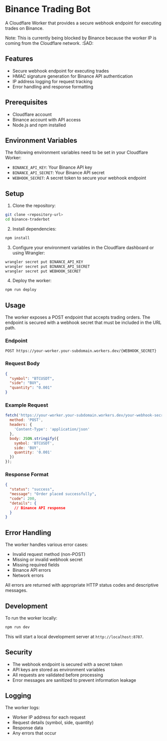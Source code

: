 # Binance Trading Bot

A Cloudflare Worker that provides a secure webhook endpoint for executing trades on Binance.

Note: This is currently being blocked by Binance because the worker IP is coming from the Cloudflare network. :SAD:

## Features

- Secure webhook endpoint for executing trades
- HMAC signature generation for Binance API authentication
- IP address logging for request tracking
- Error handling and response formatting

## Prerequisites

- Cloudflare account
- Binance account with API access
- Node.js and npm installed

## Environment Variables

The following environment variables need to be set in your Cloudflare Worker:

- `BINANCE_API_KEY`: Your Binance API key
- `BINANCE_API_SECRET`: Your Binance API secret
- `WEBHOOK_SECRET`: A secret token to secure your webhook endpoint

## Setup

1. Clone the repository:
```bash
git clone <repository-url>
cd binance-traderbot
```

2. Install dependencies:
```bash
npm install
```

3. Configure your environment variables in the Cloudflare dashboard or using Wrangler:
```bash
wrangler secret put BINANCE_API_KEY
wrangler secret put BINANCE_API_SECRET
wrangler secret put WEBHOOK_SECRET
```

4. Deploy the worker:
```bash
npm run deploy
```

## Usage

The worker exposes a POST endpoint that accepts trading orders. The endpoint is secured with a webhook secret that must be included in the URL path.

### Endpoint

```
POST https://your-worker.your-subdomain.workers.dev/{WEBHOOK_SECRET}
```

### Request Body

```json
{
  "symbol": "BTCUSDT",
  "side": "BUY",
  "quantity": "0.001"
}
```

### Example Request

```javascript
fetch('https://your-worker.your-subdomain.workers.dev/your-webhook-secret', {
  method: 'POST',
  headers: {
    'Content-Type': 'application/json'
  },
  body: JSON.stringify({
    symbol: 'BTCUSDT',
    side: 'BUY',
    quantity: '0.001'
  })
});
```

### Response Format

```json
{
  "status": "success",
  "message": "Order placed successfully",
  "code": 200,
  "details": {
    // Binance API response
  }
}
```

## Error Handling

The worker handles various error cases:

- Invalid request method (non-POST)
- Missing or invalid webhook secret
- Missing required fields
- Binance API errors
- Network errors

All errors are returned with appropriate HTTP status codes and descriptive messages.

## Development

To run the worker locally:

```bash
npm run dev
```

This will start a local development server at `http://localhost:8787`.

## Security

- The webhook endpoint is secured with a secret token
- API keys are stored as environment variables
- All requests are validated before processing
- Error messages are sanitized to prevent information leakage

## Logging

The worker logs:
- Worker IP address for each request
- Request details (symbol, side, quantity)
- Response data
- Any errors that occur

